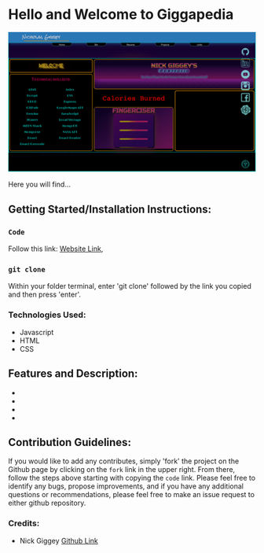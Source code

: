 # Hello and Welcome to Giggapedia
![Screen Shot 2022-08-03 at 9 00 27 AM](Screen%20Shot%202022-08-05%20at%2011.05.10%20AM.png)

Here you will find...

## Getting Started/Installation Instructions:
### `Code`

Follow this link:
[Website Link](https://www.giggapedia.com), 
</br>

### `git clone`

Within your folder terminal, enter 'git clone' followed by the link you copied and then press 'enter'.

### Technologies Used:

- Javascript
- HTML
- CSS

## Features and Description:

- 
- 
- 
- 

## Contribution Guidelines:

If you would like to add any contributes, simply 'fork' the project on the Github page by clicking on the `fork` link in the upper right. From there, follow the steps above starting with copying the `code` link. Please feel free to identify any bugs, propose improvements, and if you have any additional questions or recommendations, please feel free to make an issue request to either github repository.

### Credits: ###

- Nick Giggey [Github Link](https://github.com/nickgiggey)
